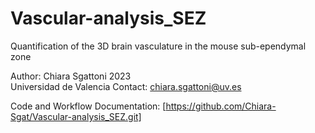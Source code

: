 # Vascular-analysis_SEZ
Quantification of the 3D brain vasculature in the mouse sub-ependymal zone 

Author: Chiara Sgattoni 2023  
Universidad de Valencia
Contact: chiara.sgattoni@uv.es

Code and Workflow Documentation: [https://github.com/Chiara-Sgat/Vascular-analysis_SEZ.git]
